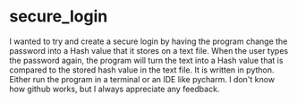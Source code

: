 # secure_login
I wanted to try and create a secure login by having the program change the password into a Hash value that it stores on a text file. When the user types the password again, the program will turn the text into a Hash value that is compared to the stored hash value in the text file. It is written in python.
Either run the program in a terminal or an IDE like pycharm. I don't know how github works, but I always appreciate any feedback.
